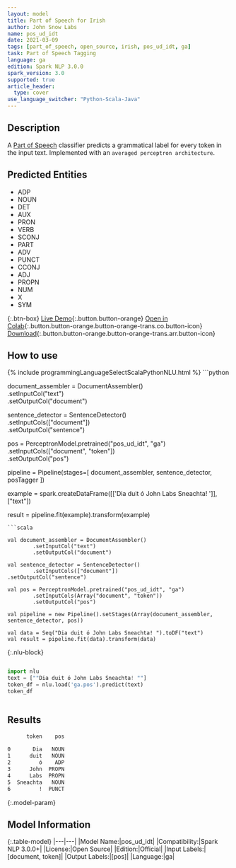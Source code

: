 ```yaml
---
layout: model
title: Part of Speech for Irish
author: John Snow Labs
name: pos_ud_idt
date: 2021-03-09
tags: [part_of_speech, open_source, irish, pos_ud_idt, ga]
task: Part of Speech Tagging
language: ga
edition: Spark NLP 3.0.0
spark_version: 3.0
supported: true
article_header:
  type: cover
use_language_switcher: "Python-Scala-Java"
---
```


## Description

A [Part of Speech](https://en.wikipedia.org/wiki/Part_of_speech) classifier predicts a grammatical label for every token in the input text. Implemented with an `averaged perceptron architecture`.

## Predicted Entities

- ADP
- NOUN
- DET
- AUX
- PRON
- VERB
- SCONJ
- PART
- ADV
- PUNCT
- CCONJ
- ADJ
- PROPN
- NUM
- X
- SYM

{:.btn-box}
[Live Demo](https://demo.johnsnowlabs.com/public/GRAMMAR_EN/){:.button.button-orange}
[Open in Colab](https://colab.research.google.com/github/JohnSnowLabs/spark-nlp-workshop/blob/master/tutorials/streamlit_notebooks/GRAMMAR_EN.ipynb){:.button.button-orange.button-orange-trans.co.button-icon}
[Download](https://s3.amazonaws.com/auxdata.johnsnowlabs.com/public/models/pos_ud_idt_ga_3.0.0_3.0_1615292201208.zip){:.button.button-orange.button-orange-trans.arr.button-icon}

## How to use



<div class="tabs-box" markdown="1">
{% include programmingLanguageSelectScalaPythonNLU.html %}
```python

document_assembler = DocumentAssembler() \
  .setInputCol("text") \
  .setOutputCol("document")

sentence_detector = SentenceDetector() \
  .setInputCols(["document"]) \
  .setOutputCol("sentence")

pos = PerceptronModel.pretrained("pos_ud_idt", "ga") \
  .setInputCols(["document", "token"]) \
  .setOutputCol("pos")

pipeline = Pipeline(stages=[
  document_assembler,
  sentence_detector,
  posTagger
])

example = spark.createDataFrame([['Dia duit ó John Labs Sneachta! ']], ["text"])

result = pipeline.fit(example).transform(example)


```
```scala

val document_assembler = DocumentAssembler()
        .setInputCol("text")
        .setOutputCol("document")

val sentence_detector = SentenceDetector()
        .setInputCols(["document"])
.setOutputCol("sentence")

val pos = PerceptronModel.pretrained("pos_ud_idt", "ga")
        .setInputCols(Array("document", "token"))
        .setOutputCol("pos")

val pipeline = new Pipeline().setStages(Array(document_assembler, sentence_detector, pos))

val data = Seq("Dia duit ó John Labs Sneachta! ").toDF("text")
val result = pipeline.fit(data).transform(data)

```

{:.nlu-block}
```python

import nlu
text = [""Dia duit ó John Labs Sneachta! ""]
token_df = nlu.load('ga.pos').predict(text)
token_df
    
```
</div>

## Results

```bash
      token    pos
                  
0       Dia   NOUN
1      duit   NOUN
2         ó    ADP
3      John  PROPN
4      Labs  PROPN
5  Sneachta   NOUN
6         !  PUNCT
```

{:.model-param}
## Model Information

{:.table-model}
|---|---|
|Model Name:|pos_ud_idt|
|Compatibility:|Spark NLP 3.0.0+|
|License:|Open Source|
|Edition:|Official|
|Input Labels:|[document, token]|
|Output Labels:|[pos]|
|Language:|ga|